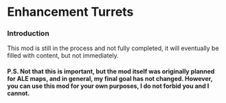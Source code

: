 # Enhancement Turrets
### Introduction
This mod is still in the process and not fully completed, it will eventually be filled with content, but not immediately.

#### P.S. Not that this is important, but the mod itself was originally planned for ALE maps, and in general, my final goal has not changed. However, you can use this mod for your own purposes, I do not forbid you and I cannot.
